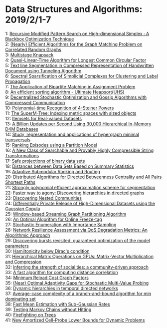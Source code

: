 # Data Structures and Algorithms: 2019/2/1-7  
1: [Recursive Modified Pattern Search on High-dimensional Simplex : A  Blackbox Optimization Technique](https://doi.org/10.48550/arXiv.1604.08636)  
2: [(Nearly) Efficient Algorithms for the Graph Matching Problem on  Correlated Random Graphs](https://doi.org/10.48550/arXiv.1805.02349)  
3: [Multistage Knapsack](https://doi.org/10.48550/arXiv.1901.11260)  
4: [Quasi-Linear-Time Algorithm for Longest Common Circular Factor](https://doi.org/10.48550/arXiv.1901.11305)  
5: [Text line Segmentation in Compressed Representation of Handwritten  Document using Tunneling Algorithm](https://doi.org/10.48550/arXiv.1901.11477)  
6: [Spectral Sparsification of Simplicial Complexes for Clustering and Label  Propagation](https://doi.org/10.48550/arXiv.1708.08436)  
7: [The Application of Bipartite Matching in Assignment Problem](https://doi.org/10.48550/arXiv.1902.00256)  
8: [An efficient sorting algorithm - Ultimate Heapsort(UHS)](https://doi.org/10.48550/arXiv.1902.00257)  
9: [Decentralized Stochastic Optimization and Gossip Algorithms with  Compressed Communication](https://doi.org/10.48550/arXiv.1902.00340)  
10: [Polynomial-time Recognition of 4-Steiner Powers](https://doi.org/10.48550/arXiv.1810.02304)  
11: [The SuperM-Tree: Indexing metric spaces with sized objects](https://doi.org/10.48550/arXiv.1901.11453)  
12: [Itemsets for Real-valued Datasets](https://doi.org/10.48550/arXiv.1902.00804)  
13: [A Billion Updates per Second Using 30,000 Hierarchical In-Memory D4M  Databases](https://doi.org/10.48550/arXiv.1902.00846)  
14: [Study, representation and applications of hypergraph minimal  transversals](https://doi.org/10.48550/arXiv.1902.00911)  
15: [Ranking Episodes using a Partition Model](https://doi.org/10.48550/arXiv.1902.01002)  
16: [A New Class of Searchable and Provably Highly Compressible String  Transformations](https://doi.org/10.48550/arXiv.1902.01280)  
17: [Safe projections of binary data sets](https://doi.org/10.48550/arXiv.1902.01331)  
18: [Distances between Data Sets Based on Summary Statistics](https://doi.org/10.48550/arXiv.1902.01334)  
19: [Adaptive Submodular Ranking and Routing](https://doi.org/10.48550/arXiv.1606.01530)  
20: [Distributed Algorithms for Directed Betweenness Centrality and All Pairs  Shortest Paths](https://doi.org/10.48550/arXiv.1805.08124)  
21: [Strongly polynomial efficient approximation scheme for segmentation](https://doi.org/10.48550/arXiv.1805.11170)  
22: [Faster way to agony: Discovering hierarchies in directed graphs](https://doi.org/10.48550/arXiv.1902.01477)  
23: [Discovering Nested Communities](https://doi.org/10.48550/arXiv.1902.01483)  
24: [Differentially Private Release of High-Dimensional Datasets using the  Gaussian Copula](https://doi.org/10.48550/arXiv.1902.01499)  
25: [Window-based Streaming Graph Partitioning Algorithm](https://doi.org/10.48550/arXiv.1902.01543)  
26: [An Optimal Algorithm for Online Freeze-tag](https://doi.org/10.48550/arXiv.1902.01609)  
27: [Stochastic Enumeration with Importance Sampling](https://doi.org/10.48550/arXiv.1902.01698)  
28: [Network Resilience Assessment via QoS Degradation Metrics: An  Algorithmic Approach](https://doi.org/10.48550/arXiv.1902.01701)  
29: [Discovering bursts revisited: guaranteed optimization of the model  parameters](https://doi.org/10.48550/arXiv.1902.01727)  
30: [Hamiltonicity below Dirac's condition](https://doi.org/10.48550/arXiv.1902.01745)  
31: [Hierarchical Matrix Operations on GPUs: Matrix-Vector Multiplication and  Compression](https://doi.org/10.48550/arXiv.1902.01829)  
32: [Inferring the strength of social ties: a community-driven approach](https://doi.org/10.48550/arXiv.1902.01832)  
33: [A fast algorithm for computing distance correlation](https://doi.org/10.48550/arXiv.1810.11332)  
34: [Minimum Reload Cost Graph Factors](https://doi.org/10.48550/arXiv.1810.11700)  
35: [(Near) Optimal Adaptivity Gaps for Stochastic Multi-Value Probing](https://doi.org/10.48550/arXiv.1902.01461)  
36: [Dynamic hierarchies in temporal directed networks](https://doi.org/10.48550/arXiv.1902.01873)  
37: [Average-case complexity of a branch-and-bound algorithm for min  dominating set](https://doi.org/10.48550/arXiv.1902.01874)  
38: [Fast Mean Estimation with Sub-Gaussian Rates](https://doi.org/10.48550/arXiv.1902.01998)  
39: [Testing Markov Chains without Hitting](https://doi.org/10.48550/arXiv.1902.01999)  
40: [Firefighting on Trees](https://doi.org/10.48550/arXiv.1902.02159)  
41: [New Amortized Cell-Probe Lower Bounds for Dynamic Problems](https://doi.org/10.48550/arXiv.1902.02304)  